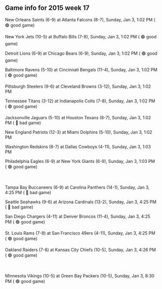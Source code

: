 ## Game info for 2015 week 17
New Orleans Saints (6-9) at Atlanta Falcons (8-7), Sunday, Jan 3, 1:02 PM (	:green_circle: good game)

New York Jets (10-5) at Buffalo Bills (7-8), Sunday, Jan 3, 1:02 PM (	:green_circle: good game)

Detroit Lions (6-9) at Chicago Bears (6-9), Sunday, Jan 3, 1:02 PM (	:green_circle: good game)

Baltimore Ravens (5-10) at Cincinnati Bengals (11-4), Sunday, Jan 3, 1:02 PM (	:green_circle: good game)

Pittsburgh Steelers (9-6) at Cleveland Browns (3-12), Sunday, Jan 3, 1:02 PM

Tennessee Titans (3-12) at Indianapolis Colts (7-8), Sunday, Jan 3, 1:02 PM (	:green_circle: good game)

Jacksonville Jaguars (5-10) at Houston Texans (8-7), Sunday, Jan 3, 1:02 PM (	:red_circle: bad game)

New England Patriots (12-3) at Miami Dolphins (5-10), Sunday, Jan 3, 1:02 PM

Washington Redskins (8-7) at Dallas Cowboys (4-11), Sunday, Jan 3, 1:03 PM

Philadelphia Eagles (6-9) at New York Giants (6-9), Sunday, Jan 3, 1:03 PM (	:green_circle: good game)


<br/>

Tampa Bay Buccaneers (6-9) at Carolina Panthers (14-1), Sunday, Jan 3, 4:25 PM (	:red_circle: bad game)

Seattle Seahawks (9-6) at Arizona Cardinals (13-2), Sunday, Jan 3, 4:25 PM (	:red_circle: bad game)

San Diego Chargers (4-11) at Denver Broncos (11-4), Sunday, Jan 3, 4:25 PM (	:green_circle: good game)

St. Louis Rams (7-8) at San Francisco 49ers (4-11), Sunday, Jan 3, 4:25 PM (	:green_circle: good game)

Oakland Raiders (7-8) at Kansas City Chiefs (10-5), Sunday, Jan 3, 4:26 PM (	:green_circle: good game)


<br/>

Minnesota Vikings (10-5) at Green Bay Packers (10-5), Sunday, Jan 3, 8:30 PM (	:green_circle: good game)


